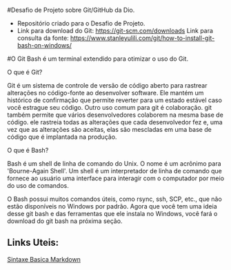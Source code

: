 #Desafio de Projeto sobre Git/GitHub da Dio.
- Repositório criado para o Desafio de Projeto.
- Link para download do Git: https://git-scm.com/downloads
  Link para consulta da fonte: https://www.stanleyulili.com/git/how-to-install-git-bash-on-windows/
  

#O Git Bash é um terminal extendido para otimizar o uso do Git.


O que é Git? 

Git é um sistema de controle de versão de código aberto para rastrear alterações no código-fonte ao desenvolver software. 
Ele mantém um histórico de confirmação que permite reverter para um estado estável caso você estrague seu código.
Outro uso comum para git é colaboração. git também permite que vários desenvolvedores colaborem na mesma base de código. 
ele rastreia todas as alterações que cada desenvolvedor fez e, uma vez que as alterações são aceitas,
elas são mescladas em uma base de código que é implantada na produção.


O que é Bash? 

Bash é um shell de linha de comando do Unix. O nome é um acrônimo para 'Bourne-Again Shell'. Um shell é um interpretador de linha de comando que 
fornece ao usuário uma interface para interagir com o computador por meio do uso de comandos.

O Bash possui muitos comandos úteis, como rsync, ssh, SCP, etc., que não estão disponíveis no Windows por padrão.
Agora que você tem uma ideia desse git bash e das ferramentas que ele instala no Windows, você fará o download do git bash na próxima seção.



## Links Uteis:
[Sintaxe Basica Markdown](https://www.markdownguide.org/basic-syntax/)
